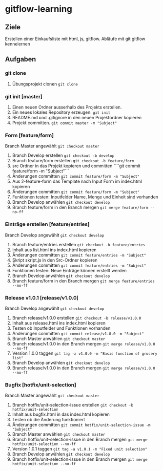 ﻿# gitflow-learning

## Ziele
Erstellen einer Einkaufsliste mit html, js, gitflow.
Abläufe mit git gitflow kennelernen

## Aufgaben

### git clone
1. Übungsprojekt clonen ```git clone```

### git init [master]
1. Einen neuen Ordner ausserhalb des Projekts erstellen.
2. Ein neues lokales Repository erzeugen. ```git init```
3. README.md und .gitignore in den neuen Projektordner kopieren
4. Projekt committen. ```git commit master -m "Subject"```

### Form [feature/form]
Branch Master angewählt ```git checkout master```

1. Branch Develop erstellen ```git checkout -b develop```
2. Branch feature/form erstellen ```git checkout -b feature/form```
3. src Ordner in das Projekt kopieren und committen ````git commit feature/form -m "Subject"```
4. Änderungen committen ```git commit feature/form -m "Subject"```
5. Aus 2-feature-form das Template nach Input Form im index.html kopieren
6. Änderungen committen ```git commit feature/form -m "Subject"```
7. Funktionen testen: Inputfelder Name, Menge und Einheit sind vorhanden
8. Branch Develop anwählen ```git checkout develop```
9. Branch feature/form in den Branch mergen ```git merge feature/form --no-ff```

### Einträge erstellen [feature/entries]
Branch Develop angewählt ```git checkout develop```

1. Branch feature/entries erstellen ```git checkout -b feature/entries```
2. Inhalt aus list.html ins index.html kopieren
3. Änderungen committen ```git commit feature/entries -m "Subject"```
4. Skript skript.js in den Src-Ordner kopieren
5. Änderungen committen ```git commit feature/entries -m "Subject"```
6. Funktionen testen: Neue Einträge können erstellt werden
7. Branch Develop anwählen ```git checkout develop```
8. Branch feature/form in den Branch mergen ```git merge feature/entries --no-ff```

### Release v1.0.1 [release/v1.0.0]
Branch Develop angewählt ```git checkout develop```

1. Branch release/v1.0.0 erstellen ```git checkout -b release/v1.0.0```
2. Inhalt aus release.html ins index.html kopieren
3. Testen ob Inputfelder und Funktionen vorhanden
4. Änderungen committen ```git commit release/v1.0.0 -m "Subject"```
5. Branch Master anwählen ```git checkout master```
6. Branch release/v1.0.0 in den Branch mergen ```git merge release/v1.0.0 --no-ff```
7. Version 1.0.0 taggen ```git tag -a v1.0.0 -m "Basis function of grocery list"```
8. Branch Develop anwählen ```git checkout develop```
9. Branch release/v1.0.0 in den Branch mergen ```git merge release/v1.0.0 --no-ff```

### Bugfix [hotfix/unit-selection]
Branch Master angewählt ```git checkout master```

1. Branch hotfix/unit-selection-issue erstellen ```git checkout -b hotfix/unit-selection```
2. Inhalt aus bugfix.html in das index.html kopieren
3. Testen ob die Änderung funktioniert
4. Änderungen committen ```git commit hotfix/unit-selection-issue -m "Subject"```
5. Branch Master anwählen ```git checkout master```
6. Branch hotfix/unit-selection-issue in den Branch mergen ```git merge hotfix/unit-selection --no-ff```
7. Version 1.0.1 taggen ```git tag -a v1.0.1 -m "Fixed unit selection"```
8. Branch Develop anwählen ```git checkout develop```
9. Branch hotfix/unit-selection-issue in den Branch mergen ```git merge hotfix/unit-selection --no-ff```